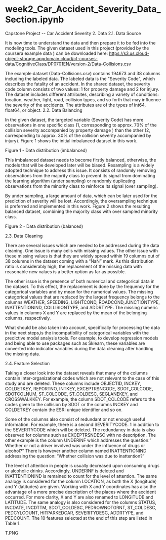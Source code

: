 # week2_Car_Accident_Severity_Data_Section.ipynb

Capstone Project -- Car Accident Severity
2. Data
2.1. Data Source

It is now time to understand the data and then prepare it to be fed into the modeling tools. The given dataset used in this 
project (provided by the coursera example data ) 
can be downloaded here: https://s3.us.cloud-object-storage.appdomain.cloud/cf-courses-data/CognitiveClass/DP0701EN/version-2/Data-Collisions.csv

The example dataset (Data-Collisions.csv) contains 194673 and 38 columns including the labeled data. The labeled data 
is the "Severity Code", which describes the fatality of an accident. In the shared dataset, the severity code column 
consists of two values: 1 for property damage and 2 for injury. The dataset includes different attributes, describing
a variety of conditions: location, weather, light, road, collision types, and so forth that may influence the severity
of the accidents. The attributes are of the types of int64, float64, or object.
2.2. Data Balancing

In the given dataset, the targeted variable (Severity Code) has more observations in one specific class (1, corresponding
to approx. 70% of the collision severity accompanied by property damage ) than the other (2, corresponding to approx.
30% of the collision severity accompanied by injury). Figure 1 shows the initial imbalanced dataset in this work.

Figure 1 - Data distribution (imbalanced)

This imbalanced dataset needs to become firstly balanced, otherwise, the models that will be developed later will be biased. 
Resampling is a widely adopted technique to address this issue. It consists of randomly removing observations from the majority
class to prevent its signal from dominating the learning algorithm (under sampling) or randomly duplicating observations from the
minority class to reinforce its signal (over sampling).

By under sampling, a large amount of data, which can be later used for the prediction of severity will be lost. Accordingly, 
the oversampling technique is preferred and implemented in this work. Figure 2 shows the resulting balanced dataset, combining 
the majority class with over sampled minority class.

Figure 2 - Data distribution (balanced)

2.3. Data Cleaning

There are several issues which are needed to be addressed during the data cleaning. One issue is many cells with missing values.
The other issue with these missing values is that they are widely spread within 19 columns out of 38 columns in the dataset coming 
with a “NaN” mark. As this distribution ratio is considerably high, the replacement of the missing data with reasonable new values 
is a better option as far as possible.

The other issue is the presence of both numerical and categorical data in the dataset. To this effect, the replacement is done by 
the frequency for the categorical variables and by mean for the numerical values. The missing categorical values that are replaced 
by the largest frequency belongs to the columns WEATHER, SPEEDING, LIGHTCOND, ROADCOND,JUNCTIONTYPE, INATTENTIONIND, COLLISIONTYPE,
and ADDRTYPE. The missing numeric values in columns X and Y are replaced by the mean of the belonging columns, respectively.

What should be also taken into account, specifically for processing the data in the next steps,is the incompatibility of categorical
variables with the predictive model analysis tools. For example, to develop regression models and being able to use packages such as
Sklearn, these variables are converted into indicator variables during the data cleaning after handling the missing data.

2.4. Feature Selection

Taking a closer look into the dataset reveals that many of the columns contain inter-organizational codes which are not 
relevant to the case of this study and are deleted. These columns include OBJECTID, INCKEY, COLDETKEY, REPORTNO, INTKEY, 
EXCEPTRSNCODE, SDOT_COLCODE, SDOTCOLNUM, ST_COLCODE, ST_COLDESC, SEGLANEKEY, and CROSSWALKKEY. For example, the column 
SDOT_COLCODE refers to the codes given to the collision by SDOT or the columns INCKEY and COLDETKEY contain the ESRI 
unique identifier and so on.

Some of the columns also consist of redundant or not enough useful information. For example, there is a second SEVERITYCODE.
1 in addition to the SEVERITYCODE which will be deleted. The redundancy in data is also observed for columns such as EXCEPTRSNDESC 
with no description. The other example is the column UNDERINF which addresses the question:” Whether or not a driver involved was
under the influence of drugs or alcohol?” There is however another column named INATTENTIONIND addressing the question:
“Whether collision was due to inattention?”

The level of attention in people is usually decreased upon consuming drugs or alcoholic drinks. Accordingly, UNDERINF is
deleted and INATTENTIONIND is remained to count for the level of attention. The same analogy is considered for the column
LOCATION, as both the X (longitude) and Y (latitudes) are given. Working with X and Y coordinates has also the advantage of 
a more precise description of the places where the accident occurred. For more clarity, X and Y are also renamed to LONGITUDE
and LATITUDE. The same analogy is also considered for the columns STATUS, INCDATE, INCDTTM, SDOT_COLDESC, PEDROWNOTGRNT, 
ST_COLDESC, PEDCYLCOUNT, HITPARKEDCAR, SEVERITYDESC, ADDRTYPE, and PEDCOUNT. The 10 features selected at the end of this step are listed in Table 1.


T.PNG
